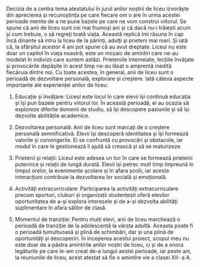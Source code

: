   Decizia de a centra tema atestatului în jurul anilor noștrii de liceu izvorăște din aprecierea și recunoștința pe care fiecare om o are în urma acestei perioade menite de a ne pune bazele pe care ne vom construi viitorul. Se spune că anii de liceu sunt cei mai frumoși ani și că dacă nu-i trăiești acum și cum trebuie, o să regreți toată viața. Această replică îmi răsuna în cap încă dinante să intru la liceu de la părinți, adulți și prieteni mai mari. Și iată că, la sfârșitul acestor 4 ani pot spune că au avut dreptate. Liceul nu este doar un capitol în viața noastră; este un mozaic de amintiri care ne-au modelat în indivizii care suntem astăzi. Prieteniile întemeiate, lecțiile învățate și provocările depășite în acest timp ne-au lăsat o amprentă inedită fiecăruia dintre noi. Cu toate acestea, în general, anii de liceu sunt o perioadă de dezvoltare personală, explorare și creștere. Iată câteva aspecte importante ale experienței anilor de liceu:

  1. Educație și învățare: Liceul este locul în care elevii își continuă educația și își pun bazele pentru viitorul lor. În această perioadă, ei au ocazia să exploreze diferite domenii de studiu, să își descopere pasiunile și să își dezvolte abilitățile academice.
  2. Dezvoltarea personală: Anii de liceu sunt marcați de o creștere personală semnificativă. Elevii își descoperă identitatea și își formează valorile și convingerile. Ei se confruntă cu provocări și obstacole, iar modul în care le gestionează îi ajută să crească și să se maturizeze.

  3. Prietenii și relații: Liceul este adesea un loc în care se formează prietenii puternice și relații de lungă durată. Elevii își petrec mult timp împreună în timpul orelor, la evenimente școlare și în afara școlii, iar aceste interacțiuni contribuie la dezvoltarea lor socială și emoțională.

  4. Activități extracurriculare: Participarea la activități extracurriculare precum sporturi, cluburi și organizații studențești oferă elevilor oportunitatea de a-și explora interesele și de a-și dezvolta abilități suplimentare în afara sălilor de clasă.

  5. Momentul de tranziție: Pentru mulți elevi, anii de liceu marchează o perioadă de tranziție de la adolescență la vârsta adultă. Aceasta poate fi o perioadă tumultuoasă și plină de schimbări, dar și una plină de oportunități și descoperiri. În începerea acestui proiect, scopul meu nu este doar de a păstra amintirile anilor noștri de liceu, ci și de a onora legăturile pe care le-am creat de-a lungul aestei perioade, iar peste ani, la reuniunile de liceu, acest atestat să fie o amintire vie a clasei XII- a A.
